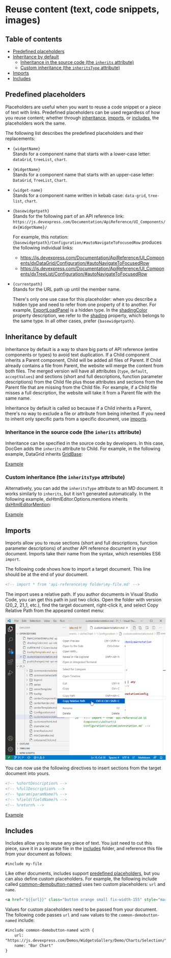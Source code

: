 # Reuse content (text, code snippets, images)

## Table of contents

- [Predefined placeholders]()
- [Inheritance by default]()
    - [Inheritance in the source code (the `inherits` attribute)]()
    - [Custom inheritance (the `inheritsType` attribute)]()
- [Imports]()
- [Includes]()

## Predefined placeholders

Placeholders are useful when you want to reuse a code snippet or a piece of text with links. Predefined placeholders can be used regardless of how you reuse content; whether through [inheritance](#inheritance-by-default), [imports](#imports), or [includes](#includes), the placeholders work the same.

The following list describes the predefined placeholders and their replacements:

- `{widgetName}`    
Stands for a component name that starts with a lower-case letter: `dataGrid`, `treeList`, `chart`.

- `{WidgetName}`        
Stands for a component name that starts with an upper-case letter: `DataGrid`, `TreeList`, `Chart`.

- `{widget-name}`       
Stands for a component name written in kebab case: `data-grid`, `tree-list`, `chart`.

- `{basewidgetpath}`        
Stands for the following part of an API reference link:     
`https://js.devexpress.com/Documentation/ApiReference/UI_Components/dx{WidgetName}/`

    For example, this notation: `{basewidgetpath}/Configuration/#autoNavigateToFocusedRow` produces the following individual links:

    - https://js.devexpress.com/Documentation/ApiReference/UI_Components/dxDataGrid/Configuration/#autoNavigateToFocusedRow
    - https://js.devexpress.com/Documentation/ApiReference/UI_Components/dxTreeList/Configuration/#autoNavigateToFocusedRow
    
- `{currentpath}`          
Stands for the URL path up until the member name.

    There's only one use case for this placeholder: when you describe a hidden type and need to refer from one property of it to another. For example, [ExportLoadPanel](https://github.com/DevExpress/devextreme-documentation/tree/20_2/api-reference/_hidden/ExportLoadPanel) is a hidden type. In the [shadingColor](https://github.com/DevExpress/devextreme-documentation/blob/20_2/api-reference/_hidden/ExportLoadPanel/shadingColor.md) property description, we refer to the [shading](https://github.com/DevExpress/devextreme-documentation/blob/20_2/api-reference/_hidden/ExportLoadPanel/shading.md) property, which belongs to the same type. In all other cases, prefer `{basewidgetpath}`.

## Inheritance by default

Inheritance by default is a way to share big parts of API reference (entire components or types) to avoid text duplication. If a Child component inherits a Parent component, Child will be added all files of Parent. If Child already contains a file from Parent, the website will merge the content from both files. The merged version will have all attributes (`type`, `default`, `acceptValues`) and sections (short and full descriptions, function parameter descriptions) from the Child file plus those attributes and sections from the Parent file that are missing from the Child file. For example, if a Child file misses a full description, the website will take it from a Parent file with the same name.

Inheritance by default is called so because if a Child inherits a Parent, there's no way to exclude a file or attribute from being inherited. If you need to inherit only specific parts from a specific document, use [imports](#imports).

### Inheritance in the source code (the `inherits` attribute)

Inheritance can be specified in the source code by developers. In this case, DocGen adds the `inherits` attribute to Child. For example, in the following example, DataGrid inherits [GridBase](https://github.com/DevExpress/devextreme-documentation/tree/20_2/api-reference/10%20UI%20Components/GridBase):

[Example](https://raw.githubusercontent.com/DevExpress/devextreme-documentation/20_2/api-reference/10%20UI%20Components/dxDataGrid/dxDataGrid.md)

### Custom inheritance (the `inheritsType` attribute)

Alternatively, you can add the `inheritsType` attribute to an MD document. It works similarly to `inherits`, but it isn't generated automatically. In the following example, dxHtmlEditor.Options.mentions inherits [dxHtmlEditorMention](https://github.com/DevExpress/devextreme-documentation/tree/20_2/api-reference/_hidden/dxHtmlEditorMention):

[Example](https://raw.githubusercontent.com/DevExpress/devextreme-documentation/20_2/api-reference/10%20UI%20Components/dxHtmlEditor/1%20Configuration/mentions/mentions.md)

## Imports

Imports allow you to reuse sections (short and full descriptions, function parameter descriptions) of another API reference document in your document. Imports take their name from the syntax, which resembles ES6 `import`.

The following code shows how to import a target document. This line should be at the end of your document.

```html
<!-- import * from 'api-reference\my folder\my-file.md' -->
```

The import uses a relative path. If you author documents in Visual Studio Code, you can get this path in just two clicks. Open the folder with version (20_2, 21_1, etc.), find the target document, right-click it, and select Copy Relative Path from the appeared context menu:

![Visual Studio Code - Copy relative path](https://github.com/RomanTsukanov/devextreme-wiki-draft/blob/master/images/reuse-content-copy-relative-path.jpg?raw=true)

You can now use the following directives to insert sections from the target document into yours.

```html
<!-- %shortDescription% -->
<!-- %fullDescription% -->
<!-- %param(paramName)% -->
<!-- %field(fieldName)% -->
<!-- %return% -->
```

[Example](https://raw.githubusercontent.com/DevExpress/devextreme-documentation/20_2/api-reference/10%20UI%20Components/dxPieChart/1%20Configuration/customizeAnnotation.md)

## Includes

Includes allow you to reuse any piece of text. You just need to cut this piece, save it in a separate file in the [includes](https://github.com/DevExpress/devextreme-documentation/tree/20_2/includes) folder, and reference this file from your document as follows:

```
#include my-file
```

Like other documents, includes support [predefined placeholders](#predefined-placeholders), but you can also define custom placeholders. For example, the following include called [common-demobutton-named](https://raw.githubusercontent.com/DevExpress/devextreme-documentation/20_2/includes/common-demobutton-named.md) uses two custom placeholders: `url` and `name`.

```html
<a href="${{url}}" class="button orange small fix-width-155" style="margin-right:5px;" target="_blank">${{name}} Demo</a>
```

Values for custom placeholders need to be passed from your document. The following code passes `url` and `name` values to the `common-demobutton-named` include:

```
#include common-demobutton-named with {
    url: "https://js.devexpress.com/Demos/WidgetsGallery/Demo/Charts/Selection/",
    name: "Bar Chart"
}
```